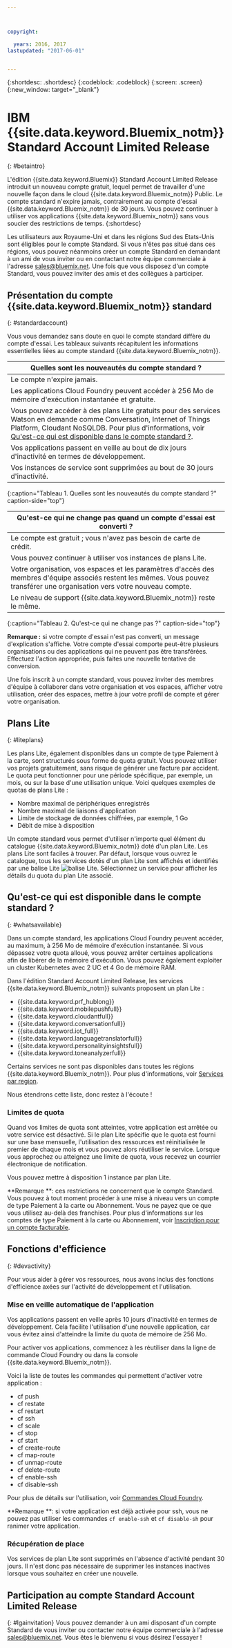 ```yaml
---



copyright:

  years: 2016, 2017
lastupdated: "2017-06-01"


---
```


{:shortdesc: .shortdesc}
{:codeblock: .codeblock}
{:screen: .screen}
{:new_window: target="_blank"}

# IBM {{site.data.keyword.Bluemix_notm}} Standard Account Limited Release
{: #betaintro}

L'édition {{site.data.keyword.Bluemix}} Standard Account Limited Release introduit un nouveau compte gratuit, lequel permet de travailler d'une nouvelle façon dans le cloud {{site.data.keyword.Bluemix_notm}} Public. Le compte standard
n'expire jamais, contrairement au compte d'essai {{site.data.keyword.Bluemix_notm}} de 30 jours. Vous pouvez continuer à
utiliser vos applications {{site.data.keyword.Bluemix_notm}}
sans vous soucier des restrictions de temps. 
{:shortdesc}

Les utilisateurs aux Royaume-Uni et dans les régions Sud des Etats-Unis sont éligibles pour le compte Standard. Si vous n'êtes pas situé dans ces régions, vous pouvez néanmoins créer un compte Standard en demandant à un ami de vous inviter ou en contactant notre équipe commerciale à l'adresse sales@bluemix.net. Une fois que vous disposez d'un compte Standard, vous pouvez inviter des amis et des collègues à participer.    

## Présentation du compte {{site.data.keyword.Bluemix_notm}} standard
{: #standardaccount}

Vous vous demandez sans doute en quoi le compte standard diffère du
compte d'essai. Les tableaux suivants récapitulent les informations
essentielles liées au compte standard {{site.data.keyword.Bluemix_notm}}. 

|Quelles sont les nouveautés du compte standard ? |    
|-----------------|
| Le compte n'expire jamais. |
| Les applications Cloud Foundry peuvent accéder à 256 Mo de mémoire d'exécution instantanée et gratuite. |
| Vous pouvez accéder à des plans Lite gratuits pour des services Watson en demande comme Conversation, Internet of Things Platform, Cloudant NoSQLDB. Pour plus d'informations, voir [Qu'est-ce qui est disponible dans le compte standard ?](/docs/pricing/standard_account.html#whatsavailable). |
| Vos applications passent en veille au bout de dix jours d'inactivité en termes de développement. |
| Vos instances de service sont supprimées au bout de 30 jours d'inactivité. |
{:caption="Tableau 1. Quelles sont les nouveautés du compte standard ?" caption-side="top"}

|Qu'est-ce qui ne change pas quand un compte d'essai est converti ? | 
|-----------------|
|Le compte est gratuit ; vous n'avez pas besoin de carte de crédit. |
|Vous pouvez continuer à utiliser vos instances de plans Lite. |
|Votre organisation, vos espaces et les paramètres d'accès des membres d'équipe associés restent les mêmes. Vous pouvez transférer une organisation vers votre nouveau compte. |
|Le niveau de support {{site.data.keyword.Bluemix_notm}} reste le même. |
{:caption="Tableau 2. Qu'est-ce qui ne change pas ?" caption-side="top"}

**Remarque :** si votre compte d'essai n'est pas converti, un message d'explication s'affiche. Votre compte d'essai comporte peut-être plusieurs organisations ou des applications qui ne peuvent pas être transférées. Effectuez l'action appropriée, puis faites une nouvelle tentative
de conversion.

Une fois inscrit à un compte standard, vous pouvez inviter des membres
d'équipe à collaborer dans votre organisation et vos espaces, afficher votre
utilisation, créer des espaces, mettre à jour votre profil de compte et gérer
votre organisation.

## Plans Lite
{: #liteplans}
   
Les plans Lite, également disponibles dans un compte de type Paiement à
la carte, sont structurés sous forme de quota gratuit. Vous pouvez utiliser
vos projets gratuitement, sans risque de générer une facture par accident.
Le quota peut fonctionner pour une période spécifique, par exemple, un mois,
ou sur la base d'une utilisation unique. Voici quelques exemples de quotas de plans Lite :

<ul>
<li>Nombre maximal de périphériques enregistrés</li>
<li>Nombre maximal de liaisons d'application</li>
<li>Limite de stockage de données chiffrées, par exemple, 1 Go</li>
<li>Débit de mise à disposition</li>
</ul> 

Un compte standard vous permet d'utiliser n'importe quel élément du
catalogue {{site.data.keyword.Bluemix_notm}} doté d'un plan Lite. Les
plans Lite sont faciles à trouver. Par défaut, lorsque vous ouvrez le
catalogue, tous les services dotés d'un plan Lite sont affichés et identifiés par une balise Lite ![balise Lite](../icons/Lite.svg). Sélectionnez un service pour afficher les détails du quota du plan Lite associé.

## Qu'est-ce qui est disponible dans le compte standard ?
{: #whatsavailable}

Dans un compte standard, les applications Cloud Foundry peuvent accéder, au maximum, à 256 Mo de mémoire d'exécution instantanée. Si vous
dépassez votre quota alloué, vous pouvez arrêter certaines applications afin de
libérer de la mémoire d'exécution. Vous pouvez également exploiter un cluster Kubernetes avec 2 UC et 4 Go de mémoire RAM. 

Dans l'édition Standard Account Limited Release, les services {{site.data.keyword.Bluemix_notm}} suivants proposent un plan Lite :

<ul>
<li>{{site.data.keyword.prf_hublong}}</li>
<li>{{site.data.keyword.mobilepushfull}}</li>
<li>{{site.data.keyword.cloudantfull}}</li>
<li>{{site.data.keyword.conversationfull}}</li>
<li>{{site.data.keyword.iot_full}}</li>
<li>{{site.data.keyword.languagetranslatorfull}}</li>
<li>{{site.data.keyword.personalityinsightsfull}}</li>
<li>{{site.data.keyword.toneanalyzerfull}}</li>
</ul>

Certains services ne sont pas disponibles dans toutes les régions {{site.data.keyword.Bluemix_notm}}. Pour plus d'informations, voir [Services par region](/docs/services/services_region.html#services_region).

Nous étendrons cette liste, donc restez à l'écoute !

### Limites de quota

Quand vos limites de quota sont atteintes, votre application est arrêtée
ou votre service est désactivé. Si le plan Lite spécifie que le quota est
fourni sur une base mensuelle, l'utilisation des ressources est réinitialisée
le premier de chaque mois et vous pouvez alors réutiliser le service. Lorsque
vous approchez ou atteignez une limite de quota, vous recevez un courrier électronique de notification. 

Vous pouvez mettre à disposition 1 instance par plan Lite. 

**Remarque **: ces restrictions ne concernent que le compte Standard. Vous pouvez à tout moment procéder à une mise à niveau vers un compte de type Paiement à la carte ou Abonnement. Vous
ne payez que ce que vous utilisez au-delà des franchises. Pour plus d'informations sur les comptes de type Paiement à la carte ou Abonnement, voir [Inscription pour un compte facturable](/docs/pricing/billable.html#billable).

## Fonctions d'efficience
{: #devactivity}

Pour vous aider à gérer vos ressources, nous avons inclus des fonctions d'efficience axées sur l'activité de développement et l'utilisation.

### Mise en veille automatique de l'application

Vos applications passent en veille après 10 jours d'inactivité en
termes de développement. Cela facilite l'utilisation d'une nouvelle
application, car vous évitez ainsi  d'atteindre la limite du quota de mémoire
de 256 Mo. 

Pour activer vos applications, commencez à les réutiliser dans la
ligne de commande Cloud Foundry ou dans la console {{site.data.keyword.Bluemix_notm}}. 
 
 Voici la liste de toutes les commandes qui permettent d'activer votre
application :
  * cf push
  * cf restate
  * cf restart
  * cf ssh
  * cf scale
  * cf stop
  * cf start
  * cf create-route
  * cf map-route
  * cf unmap-route
  * cf delete-route
  * cf enable-ssh
  * cf disable-ssh

Pour plus de détails sur l'utilisation, voir [Commandes Cloud Foundry](/docs/cli/reference/cfcommands/index.html).

 **Remarque **: si votre application est déjà activée pour ssh, vous ne pouvez pas utiliser les commandes `cf enable-ssh` et `cf disable-sh` pour ranimer votre application. 

### Récupération de place

Vos services de plan Lite sont supprimés en l'absence d'activité pendant 30 jours. Il n'est donc pas nécessaire de supprimer les instances inactives lorsque vous souhaitez en créer une nouvelle. 
 
## Participation au compte Standard Account Limited Release
{: #lgainvitation}
Vous pouvez demander à un ami disposant d'un compte Standard de vous inviter ou contacter notre équipe commerciale à l'adresse sales@bluemix.net. Vous êtes le bienvenu si vous désirez l'essayer !
